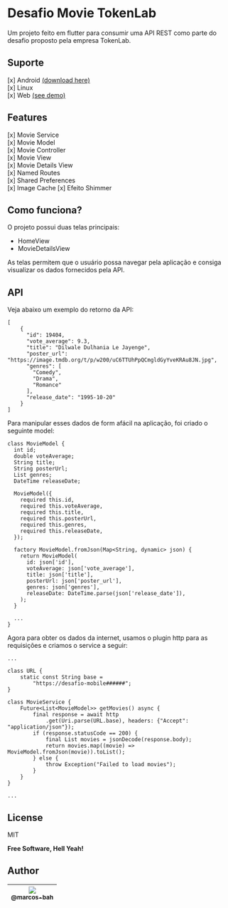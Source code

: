 # Desafio Movie TokenLab

Um projeto feito em flutter para consumir uma API REST como parte do desafio proposto pela empresa TokenLab.

## Suporte

[x] Android [(download here)](download.com)  
[x] Linux  
[x] Web [(see demo)](download.com)

## Features

[x] Movie Service  
[x] Movie Model  
[x] Movie Controller  
[x] Movie View  
[x] Movie Details View  
[x] Named Routes  
[x] Shared Preferences  
[x] Image Cache
[x] Efeito Shimmer

## Como funciona?

O projeto possui duas telas principais:

- HomeView
- MovieDetailsView

As telas permitem que o usuário possa navegar pela aplicação e consiga visualizar os dados fornecidos pela API.

## API

Veja abaixo um exemplo do retorno da API:

```
[
    {
      "id": 19404,
      "vote_average": 9.3,
      "title": "Dilwale Dulhania Le Jayenge",
      "poster_url": "https://image.tmdb.org/t/p/w200/uC6TTUhPpQCmgldGyYveKRAu8JN.jpg",
      "genres": [
        "Comedy",
        "Drama",
        "Romance"
      ],
      "release_date": "1995-10-20"
    }
]
```

Para manipular esses dados de form afácil na aplicação, foi criado o seguinte model:

```
class MovieModel {
  int id;
  double voteAverage;
  String title;
  String posterUrl;
  List genres;
  DateTime releaseDate;

  MovieModel({
    required this.id,
    required this.voteAverage,
    required this.title,
    required this.posterUrl,
    required this.genres,
    required this.releaseDate,
  });

  factory MovieModel.fromJson(Map<String, dynamic> json) {
    return MovieModel(
      id: json['id'],
      voteAverage: json['vote_average'],
      title: json['title'],
      posterUrl: json['poster_url'],
      genres: json['genres'],
      releaseDate: DateTime.parse(json['release_date']),
    );
  }

  ...
}
```

Agora para obter os dados da internet, usamos o plugin http para as requisições e criamos o service a seguir:

```
...

class URL {
    static const String base =
        "https://desafio-mobile######";
}

class MovieService {
    Future<List<MovieModel>> getMovies() async {
        final response = await http
            .get(Uri.parse(URL.base), headers: {"Accept": "application/json"});
        if (response.statusCode == 200) {
            final List movies = jsonDecode(response.body);
            return movies.map((movie) => MovieModel.fromJson(movie)).toList();
        } else {
            throw Exception("Failed to load movies");
        }
    }
}

...
```

## License

MIT

**Free Software, Hell Yeah!**

## Author

| [<img src="https://avatars3.githubusercontent.com/u/49887610?s=96&v=4"><br><sub>@marcos-bah</sub>](https://github.com/marcos-bah) |
| :-------------------------------------------------------------------------------------------------------------------------------: |
